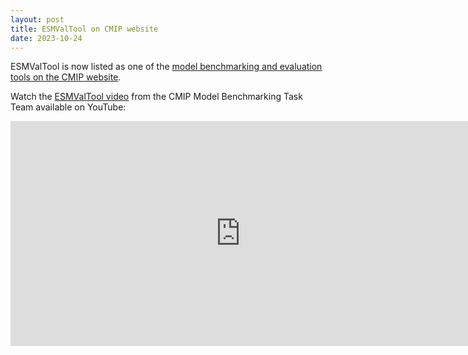 ```yaml
---
layout: post
title: ESMValTool on CMIP website
date: 2023-10-24
---
```


ESMValTool is now listed as one of the [model benchmarking and evaluation tools on the CMIP website](https://wcrp-cmip.org/tools/model-benchmarking-and-evaluation-tools/).

Watch the [ESMValTool video](https://youtu.be/sidM4EB6Sbo?list=PLfNPd2rlkdzOxdo5tAZHS3VUeMFn2QwAj) from the CMIP Model Benchmarking Task Team available on YouTube:

<iframe width="736" height="360" src="https://www.youtube.com/embed/sidM4EB6Sbo?list=PLfNPd2rlkdzOxdo5tAZHS3VUeMFn2QwAj" title="ESMValTool" frameborder="0" allow="accelerometer; autoplay; clipboard-write; encrypted-media; gyroscope; picture-in-picture; web-share" allowfullscreen></iframe>
